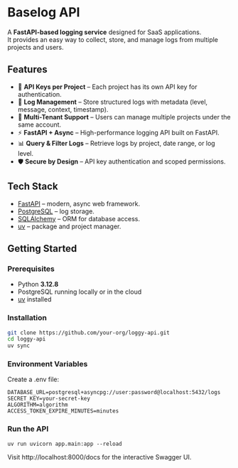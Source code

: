 # Baselog API

A **FastAPI-based logging service** designed for SaaS applications.  
It provides an easy way to collect, store, and manage logs from multiple projects and users.  

## Features

- 🔑 **API Keys per Project** – Each project has its own API key for authentication.  
- 📝 **Log Management** – Store structured logs with metadata (level, message, context, timestamp).  
- 📂 **Multi-Tenant Support** – Users can manage multiple projects under the same account.  
- ⚡ **FastAPI + Async** – High-performance logging API built on FastAPI.  
- 📊 **Query & Filter Logs** – Retrieve logs by project, date range, or log level.  
- 🛡️ **Secure by Design** – API key authentication and scoped permissions.  

## Tech Stack

- [FastAPI](https://fastapi.tiangolo.com/) – modern, async web framework.  
- [PostgreSQL](https://www.postgresql.org/) – log storage.  
- [SQLAlchemy](https://www.sqlalchemy.org/) – ORM for database access.  
- [uv](https://github.com/astral-sh/uv) – package and project manager.  

## Getting Started

### Prerequisites

- Python **3.12.8**  
- PostgreSQL running locally or in the cloud  
- [uv](https://github.com/astral-sh/uv) installed  

### Installation

```bash
git clone https://github.com/your-org/loggy-api.git
cd loggy-api
uv sync
```

### Environment Variables

Create a .env file:

```
DATABASE_URL=postgresql+asyncpg://user:password@localhost:5432/logs
SECRET_KEY=your-secret-key
ALGORITHM=algorithm
ACCESS_TOKEN_EXPIRE_MINUTES=minutes
```

### Run the API 

```
uv run uvicorn app.main:app --reload
```

Visit http://localhost:8000/docs for the interactive Swagger UI.
